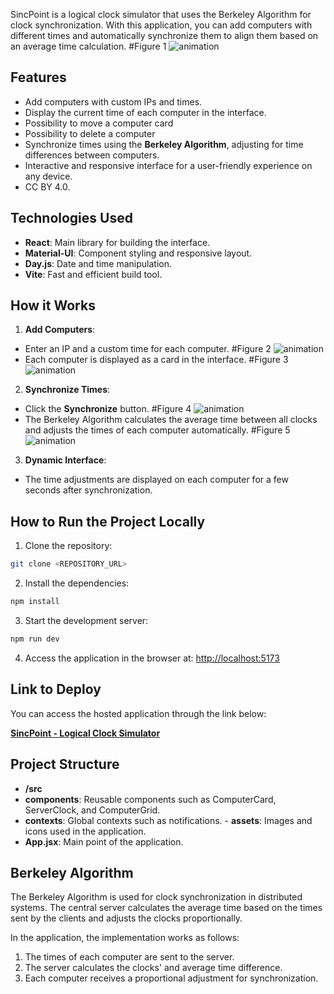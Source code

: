 SincPoint is a logical clock simulator that uses the Berkeley Algorithm for clock synchronization. With this application, you can add computers with different times and automatically synchronize them to align them based on an average time calculation.
#Figure 1
![animation](https://github.com/WilckerNeckel/sinc-point/raw/master/Imagens/1.png)

## Features

- Add computers with custom IPs and times.
- Display the current time of each computer in the interface.
- Possibility to move a computer card
- Possibility to delete a computer
- Synchronize times using the **Berkeley Algorithm**, adjusting for time differences between computers.
- Interactive and responsive interface for a user-friendly experience on any device.
- CC BY 4.0.

## Technologies Used

- **React**: Main library for building the interface.
- **Material-UI**: Component styling and responsive layout.
- **Day.js**: Date and time manipulation.
- **Vite**: Fast and efficient build tool.

## How it Works

1. **Add Computers**:
- Enter an IP and a custom time for each computer.
#Figure 2
![animation](https://github.com/WilckerNeckel/sinc-point/raw/master/Imagens/2-0.png)
- Each computer is displayed as a card in the interface.
#Figure 3
![animation](https://github.com/WilckerNeckel/sinc-point/raw/master/Imagens/2.png)
2. **Synchronize Times**:
- Click the **Synchronize** button.
#Figure 4
![animation](https://github.com/WilckerNeckel/sinc-point/raw/master/Imagens/3.png)
- The Berkeley Algorithm calculates the average time between all clocks and adjusts the times of each computer automatically.
#Figure 5
![animation](https://github.com/WilckerNeckel/sinc-point/raw/master/Imagens/4.png)
3. **Dynamic Interface**:
- The time adjustments are displayed on each computer for a few seconds after synchronization.

## How to Run the Project Locally

1. Clone the repository:

```bash
git clone <REPOSITORY_URL>
```

2. Install the dependencies:

```bash
npm install
```

3. Start the development server:

```bash
npm run dev
```

4. Access the application in the browser at: [http://localhost:5173](http://localhost:5173)

## Link to Deploy

You can access the hosted application through the link below:

[**SincPoint - Logical Clock Simulator**](https://sincpoint.nexsyn.com.br)

## Project Structure

- **/src**
- **components**: Reusable components such as ComputerCard, ServerClock, and ComputerGrid.
- **contexts**: Global contexts such as notifications. - **assets**: Images and icons used in the application.
- **App.jsx**: Main point of the application.

## Berkeley Algorithm

The Berkeley Algorithm is used for clock synchronization in distributed systems. The central server calculates the average time based on the times sent by the clients and adjusts the clocks proportionally.

In the application, the implementation works as follows:

1. The times of each computer are sent to the server.
2. The server calculates the clocks' and average time difference.
3. Each computer receives a proportional adjustment for synchronization.
